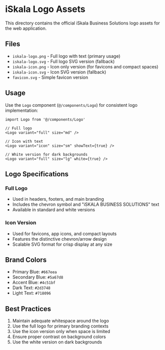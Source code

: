 # iSkala Logo Assets

This directory contains the official iSkala Business Solutions logo assets for the web application.

## Files

- `iskala-logo.png` - Full logo with text (primary usage)
- `iskala-logo.svg` - Full logo SVG version (fallback)
- `iskala-icon.png` - Icon only version (for favicons and compact spaces)
- `iskala-icon.svg` - Icon SVG version (fallback)
- `favicon.svg` - Simple favicon version

## Usage

Use the `Logo` component (`@/components/Logo`) for consistent logo implementation:

```tsx
import Logo from '@/components/Logo'

// Full logo
<Logo variant="full" size="md" />

// Icon with text
<Logo variant="icon" size="sm" showText={true} />

// White version for dark backgrounds
<Logo variant="full" size="lg" white={true} />
```

## Logo Specifications

### Full Logo

- Used in headers, footers, and main branding
- Includes the chevron symbol and "iSKALA BUSINESS SOLUTIONS" text
- Available in standard and white versions

### Icon Version

- Used for favicons, app icons, and compact layouts
- Features the distinctive chevron/arrow design
- Scalable SVG format for crisp display at any size

## Brand Colors

- Primary Blue: `#667eea`
- Secondary Blue: `#5a67d8`
- Accent Blue: `#4c51bf`
- Dark Text: `#2d3748`
- Light Text: `#718096`

## Best Practices

1. Maintain adequate whitespace around the logo
2. Use the full logo for primary branding contexts
3. Use the icon version only when space is limited
4. Ensure proper contrast on background colors
5. Use the white version on dark backgrounds
